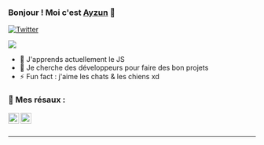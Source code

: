 ### Bonjour ! Moi c'est [Ayzun][twitter] 👋

[![Twitter](https://img.shields.io/twitter/follow/ayzuntv?color=1DA1F2&logo=twitter&style=for-the-badge)](https://twitter.com/intent/follow?original_referer=https%3A%2F%2Fgithub.com%2Fashikoo&screen_name=ayzuntv)

<a href="https://www.buymeacoffee.com/ayzun"><img src="https://img.buymeacoffee.com/button-api/?text=Soutienmoi !&emoji=&slug=ayzun&button_colour=FFDD00&font_colour=000000&font_family=Cookie&outline_colour=000000&coffee_colour=ffffff"></a>

- 🌱 J'apprends actuellement le JS
- 👯 Je cherche des développeurs pour faire des bon projets
- ⚡ Fun fact : j'aime les chats & les chiens xd

### 🌠 Mes résaux :

[<img align="left" alt="codeSTACKr | YouTube" width="22px" src="https://cdn.jsdelivr.net/npm/simple-icons@v3/icons/youtube.svg" />][youtube]
[<img align="left" alt="codeSTACKr | Twitter" width="22px" src="https://cdn.jsdelivr.net/npm/simple-icons@v3/icons/twitter.svg" />][twitter]

<br />
<br />

---

[twitter]: https://twitter.com/ayzuntv
[youtube]: https://www.youtube.com/channel/UCfYzqSOcEMfQGVEn4maPgdw?view_as=subscriber
